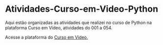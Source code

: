 # Atividades-Curso-em-Video-Python
Aqui estão organizadas as atividades que realizei no curso de Python na plataforma Curso em Vídeo, atividades do 001 a 054.

Acesse a plataforma do [Curso em Vídeo.](https://www.cursoemvideo.com/login/)
